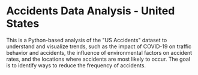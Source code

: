# Accidents Data Analysis - United States
This is a Python-based analysis of the "US Accidents" dataset to understand and visualize trends, such as the impact of COVID-19 on traffic behavior and accidents, the influence of environmental factors on accident rates, and the locations where accidents are most likely to occur. The goal is to identify ways to reduce the frequency of accidents.
